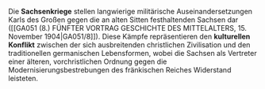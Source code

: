 
Die **Sachsenkriege** stellen langwierige militärische Auseinandersetzungen Karls des Großen gegen die an alten Sitten festhaltenden Sachsen dar ([[GA051 (8.) FÜNFTER VORTRAG GESCHICHTE DES MITTELALTERS, 15. November 1904|GA051/8]]). Diese Kämpfe repräsentieren den **kulturellen Konflikt** zwischen der sich ausbreitenden christlichen Zivilisation und den traditionellen germanischen Lebensformen, wobei die Sachsen als Vertreter einer älteren, vorchristlichen Ordnung gegen die Modernisierungsbestrebungen des fränkischen Reiches Widerstand leisteten.
